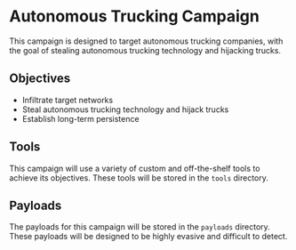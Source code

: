 # Autonomous Trucking Campaign

This campaign is designed to target autonomous trucking companies, with the goal of stealing autonomous trucking technology and hijacking trucks.

## Objectives

- Infiltrate target networks
- Steal autonomous trucking technology and hijack trucks
- Establish long-term persistence

## Tools

This campaign will use a variety of custom and off-the-shelf tools to achieve its objectives. These tools will be stored in the `tools` directory.

## Payloads

The payloads for this campaign will be stored in the `payloads` directory. These payloads will be designed to be highly evasive and difficult to detect.
